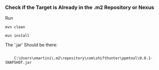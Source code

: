   ### Check if the Target is Already in the .m2 Repository or Nexus

Run 
````
mvn clean
````

````
mvn install
````
  
  
  The '.jar' Should be there:
  
````
  
	C:\Users\omartini\.m2\repository\com\shifthunter\ppmtool\0.0.1-SNAPSHOT.jar

````